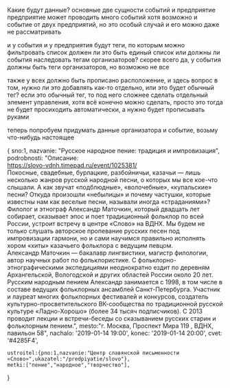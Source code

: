 Какие будут данные?
основные две сущности
событий и предприятие
предприятие может проводить много событий
хотя возможно и событие от двух предприятий, но это особый случай и его можно даже не рассматривать

и у события и у предприятия будут теги, по которым можно фильтровать список
должен ли это быть единый список или должны ли события наследовать тегам организаторов?
скорее всего да, у события должны быть теги организаторов, но возможно не все

также у всех должно быть прописано расположение, и здесь вопрос в том, нужно ли это добавлять как-то отдельно, или это будет обычный тег?
если это обычный тег, то под него сложнее сделать отдельный элемент управления, хотя всё конечно можно сделать, просто это тогда не будет просиходить автоматически, а нужно будет прописывать руками




теперь попробуем придумать данные организатора и событие, возьму что-нибудь настоящее

{   sno:1,
    nazvanie: "Русское народное пение: традиция и импровизация",
    podrobnosti: "Описание: <br> https://slovo-vdnh.timepad.ru/event/1025381/ <br> Покосные, свадебные, бурлацкие, разбойничьи, казачьи — лишь несколько жанров русской народной песни, о которых мы все кое-что слышали. А как звучат «подблюдные», «волочебные», «купальские» песни? Откуда произошли «небылицы» и почему частушки, которые известны нам как веселые песни, называли иногда «страданиями»? <br>Филолог и этнограф Александр Маточкин, который двадцать лет собирает, сказывает эпос и поет традиционный фольклор по всей России, устроит встречу в центре «Слово» на ВДНХ. Мы будем не только слушать авторское пропевание русских песен под импровизации гармони, но и сами научимся правильно исполнять хором «хиты» казачьего фольклора с ведущим певцом.<br>Александр Маточкин — бакалавр лингвистики, магистр филологии, автор научных работ по фольклористике. С фольклорно-этнографическими экспедициями неоднократно ездит по деревням Архангельской, Вологодской и других областей России около 20 лет.  Русским народным пением Александр занимается с 1998, в том числе в составе ведущих фольклорных ансамблей Санкт-Петербурга. Участник и лауреат многих фольклорных фестивалей и конкурсов, создатель культурно-просветительского ВК-сообщества по традиционной русской культуре «Ладно-Хорошо» (более 34 тысяч подписчиков). С 2013 проводит лекции и встречи-беседы со сказыванием русских старин и фольклорным пением.",
    mesto:"г. Москва, Проспект Мира 119 , ВДНХ, павильон 58",
    nachalo: '2019-01-14 19:00',
    konec: '2019-01-14 20:00',
    cvet: '#4285F4',

    ustroitel:{pno:1,nazvanie:"Центр славянской письменности «Слово»",ukazatel:"/predpiyatie/slovo"},
    metki:["пение","народное","творчество"],
}